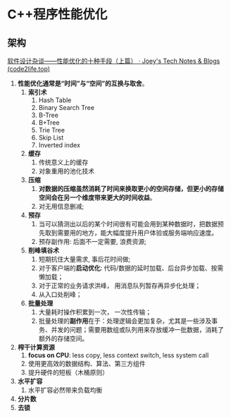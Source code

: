 # C++程序性能优化

## 架构

[软件设计杂谈——性能优化的十种手段（上篇） · Joey's Tech Notes & Blogs (code2life.top)](https://code2life.top/2020/08/15/0055-performance/)

1. **性能优化通常是“时间”与“空间”的互换与取舍**。
   1. **索引术**
      1. Hash Table
      2. Binary Search Tree
      3. B-Tree
      4. B+Tree
      5. Trie Tree
      6. Skip List
      7. Inverted index
   2. **缓存**
      1. 传统意义上的缓存
      2. 对象重用的池化技术
   3. **压缩**
      1. **对数据的压缩虽然消耗了时间来换取更小的空间存储，但更小的存储空间会在另一个维度带来更大的时间收益**。
      2. 对无用信息删减;
   4. **预存**
      1. 当可以猜测出以后的某个时间很有可能会用到某种数据时，把数据预先取到需要用的地方，能大幅度提升用户体验或服务端响应速度。
      2. 预存副作用: 后面不一定需要, 浪费资源;
   5. **削峰填谷术**
      1. 短期抗住大量需求, 事后花时间做;
      2. 对于客户端的**启动优化**: 代码/数据的延时加载、后台异步加载、按需懒加载；
      3. 对于正常的业务请求洪峰， 用消息队列暂存再异步化处理；
      4. 从入口处削峰；
   6. **批量处理**
      1. 大量耗时操作积累到一次， 一次性传输；
      2. 批量处理的**副作用**在于：处理逻辑会更加复杂，尤其是一些涉及事务、并发的问题；需要用数组或队列用来存放缓冲一批数据，消耗了额外的存储空间。
2. **榨干计算资源**
   1. **focus on CPU**: less copy, less context switch, less system call
   2. 使用更高效的数据结构、算法、第三方组件
   3. 提升硬件的短板（木桶原则）
3. **水平扩容**
   1. 水平扩容必然带来负载均衡
4. **分片数**
5. **去锁**